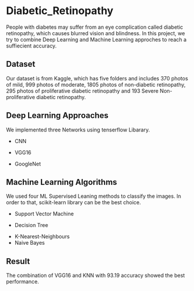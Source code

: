# Diabetic_Retinopathy

People with diabetes may suffer from an eye complication called diabetic retinopathy, which causes blurred vision and blindness. In this project, we try to combine Deep Learning 
and Machine Learning approches to reach a suffiecient accuracy. 

## Dataset

Our dataset is from Kaggle, which has five folders and includes 370 photos of mild, 999 photos of moderate, 1805 photos of non-diabetic retinopathy, 
295 photos of proliferative diabetic retinopathy and 193 Severe Non-proliferative diabetic retinopathy. 

## Deep Learning Approaches 

We implemented three Networks using tenserflow Libarary. 

- CNN
* VGG16
+ GoogleNet


## Machine Learning Algorithms

We used four ML Supervised Leaning methods to classify the images. In order to that, scikit-learn library can be the best choice.

- Support Vector Machine
* Decision Tree
+ K-Nearest-Neighbours
+ Naive Bayes

## Result

The combination of VGG16 and KNN with 93.19 accuracy showed the best performance.





